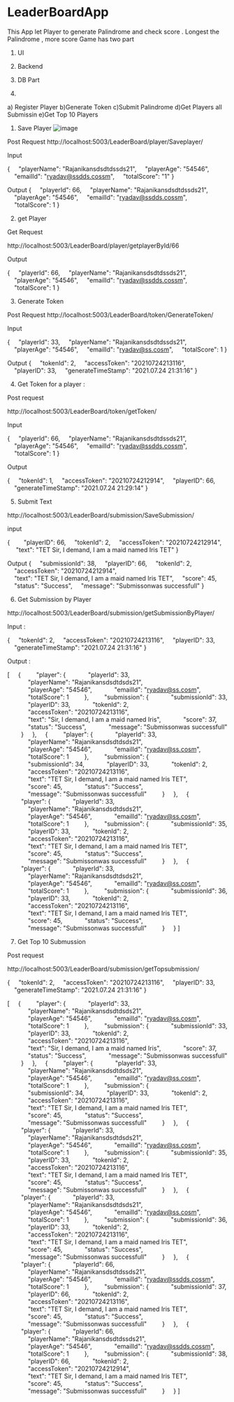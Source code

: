 # LeaderBoardApp
This App let Player to generate Palindrome and check score . Longest the Palindrome , more score 
Game has two part 
1) UI 
2) Backend 
3) DB Part 



1)

a) Register Player 
 b)Generate Token 
 c)Submit Palindrome
 d)Get Players all Submissin
 e)Get Top 10 Players 
 
 
 
 

1) Save Player
![image](https://user-images.githubusercontent.com/17102344/126900444-e244b48e-5917-4c0e-acbd-4aef03d46dbc.png)

Post Request
http://localhost:5003/LeaderBoard/player/Saveplayer/ 

Input 

{
    "playerName": "Rajanikansdsdtdssds21",
    "playerAge": "54546",
    "emailId": "ryadav@ssdds.cossm",
    "totalScore": "1"
}


Output
{
    "playerId": 66,
    "playerName": "Rajanikansdsdtdssds21",
    "playerAge": "54546",
    "emailId": "ryadav@ssdds.cossm",
    "totalScore": 1
}









2) get Player 


Get Request 

http://localhost:5003/LeaderBoard/player/getplayerById/66 

Output

{
    "playerId": 66,
    "playerName": "Rajanikansdsdtdssds21",
    "playerAge": "54546",
    "emailId": "ryadav@ssdds.cossm",
    "totalScore": 1
}














3) Generate Token 

Post Request 
http://localhost:5003/LeaderBoard/token/GenerateToken/ 

Input 

{
    "playerId": 33,
    "playerName": "Rajanikansdsdtdssds21",
    "playerAge": "54546",
    "emailId": "ryadav@ss.cosm",
    "totalScore": 1
}

Output
{
    "tokenId": 2,
    "accessToken": "20210724213116",
    "playerID": 33,
    "generateTimeStamp": "2021.07.24 21:31:16"
}
















4) Get Token for a player :


Post request 


http://localhost:5003/LeaderBoard/token/getToken/ 

Input 


{
    "playerId": 66,
    "playerName": "Rajanikansdsdtdssds21",
    "playerAge": "54546",
    "emailId": "ryadav@ssdds.cossm",
    "totalScore": 1
}

Output

{
    "tokenId": 1,
    "accessToken": "20210724212914",
    "playerID": 66,
    "generateTimeStamp": "2021.07.24 21:29:14"
}











5) Submit Text 




http://localhost:5003/LeaderBoard/submission/SaveSubmission/ 

input 

{   
    "playerID": 66,
    "tokenId": 2,
    "accessToken": "20210724212914",
     "text": "TET Sir, I demand, I am a maid named Iris TET"
}



Output 
{
    "submissionId": 38,
    "playerID": 66,
    "tokenId": 2,
    "accessToken": "20210724212914",
    "text": "TET Sir, I demand, I am a maid named Iris TET",
    "score": 45,
    "status": "Success",
    "message": "Submissonwas successfull"
}








6) Get Submission by Player


http://localhost:5003/LeaderBoard/submission/getSubmissionByPlayer/ 

Input :

{
    "tokenId": 2,
    "accessToken": "20210724213116",
    "playerID": 33,
    "generateTimeStamp": "2021.07.24 21:31:16"
}

Output :

[
    {
        "player": {
            "playerId": 33,
            "playerName": "Rajanikansdsdtdsds21",
            "playerAge": "54546",
            "emailId": "ryadav@ss.cosm",
            "totalScore": 1
        },
        "submission": {
            "submissionId": 33,
            "playerID": 33,
            "tokenId": 2,
            "accessToken": "20210724213116",
            "text": "Sir, I demand, I am a maid named Iris",
            "score": 37,
            "status": "Success",
            "message": "Submissonwas successfull"
        }
    },
    {
        "player": {
            "playerId": 33,
            "playerName": "Rajanikansdsdtdsds21",
            "playerAge": "54546",
            "emailId": "ryadav@ss.cosm",
            "totalScore": 1
        },
        "submission": {
            "submissionId": 34,
            "playerID": 33,
            "tokenId": 2,
            "accessToken": "20210724213116",
            "text": "TET Sir, I demand, I am a maid named Iris TET",
            "score": 45,
            "status": "Success",
            "message": "Submissonwas successfull"
        }
    },
    {
        "player": {
            "playerId": 33,
            "playerName": "Rajanikansdsdtdsds21",
            "playerAge": "54546",
            "emailId": "ryadav@ss.cosm",
            "totalScore": 1
        },
        "submission": {
            "submissionId": 35,
            "playerID": 33,
            "tokenId": 2,
            "accessToken": "20210724213116",
            "text": "TET Sir, I demand, I am a maid named Iris TET",
            "score": 45,
            "status": "Success",
            "message": "Submissonwas successfull"
        }
    },
    {
        "player": {
            "playerId": 33,
            "playerName": "Rajanikansdsdtdsds21",
            "playerAge": "54546",
            "emailId": "ryadav@ss.cosm",
            "totalScore": 1
        },
        "submission": {
            "submissionId": 36,
            "playerID": 33,
            "tokenId": 2,
            "accessToken": "20210724213116",
            "text": "TET Sir, I demand, I am a maid named Iris TET",
            "score": 45,
            "status": "Success",
            "message": "Submissonwas successfull"
        }
    }
]




7) Get Top 10 Submussion



Post request 


http://localhost:5003/LeaderBoard/submission/getTopsubmission/ 


{
    "tokenId": 2,
    "accessToken": "20210724213116",
    "playerID": 33,
    "generateTimeStamp": "2021.07.24 21:31:16"
}




[
    {
        "player": {
            "playerId": 33,
            "playerName": "Rajanikansdsdtdsds21",
            "playerAge": "54546",
            "emailId": "ryadav@ss.cosm",
            "totalScore": 1
        },
        "submission": {
            "submissionId": 33,
            "playerID": 33,
            "tokenId": 2,
            "accessToken": "20210724213116",
            "text": "Sir, I demand, I am a maid named Iris",
            "score": 37,
            "status": "Success",
            "message": "Submissonwas successfull"
        }
    },
    {
        "player": {
            "playerId": 33,
            "playerName": "Rajanikansdsdtdsds21",
            "playerAge": "54546",
            "emailId": "ryadav@ss.cosm",
            "totalScore": 1
        },
        "submission": {
            "submissionId": 34,
            "playerID": 33,
            "tokenId": 2,
            "accessToken": "20210724213116",
            "text": "TET Sir, I demand, I am a maid named Iris TET",
            "score": 45,
            "status": "Success",
            "message": "Submissonwas successfull"
        }
    },
    {
        "player": {
            "playerId": 33,
            "playerName": "Rajanikansdsdtdsds21",
            "playerAge": "54546",
            "emailId": "ryadav@ss.cosm",
            "totalScore": 1
        },
        "submission": {
            "submissionId": 35,
            "playerID": 33,
            "tokenId": 2,
            "accessToken": "20210724213116",
            "text": "TET Sir, I demand, I am a maid named Iris TET",
            "score": 45,
            "status": "Success",
            "message": "Submissonwas successfull"
        }
    },
    {
        "player": {
            "playerId": 33,
            "playerName": "Rajanikansdsdtdsds21",
            "playerAge": "54546",
            "emailId": "ryadav@ss.cosm",
            "totalScore": 1
        },
        "submission": {
            "submissionId": 36,
            "playerID": 33,
            "tokenId": 2,
            "accessToken": "20210724213116",
            "text": "TET Sir, I demand, I am a maid named Iris TET",
            "score": 45,
            "status": "Success",
            "message": "Submissonwas successfull"
        }
    },
    {
        "player": {
            "playerId": 66,
            "playerName": "Rajanikansdsdtdssds21",
            "playerAge": "54546",
            "emailId": "ryadav@ssdds.cossm",
            "totalScore": 1
        },
        "submission": {
            "submissionId": 37,
            "playerID": 66,
            "tokenId": 2,
            "accessToken": "20210724213116",
            "text": "TET Sir, I demand, I am a maid named Iris TET",
            "score": 45,
            "status": "Success",
            "message": "Submissonwas successfull"
        }
    },
    {
        "player": {
            "playerId": 66,
            "playerName": "Rajanikansdsdtdssds21",
            "playerAge": "54546",
            "emailId": "ryadav@ssdds.cossm",
            "totalScore": 1
        },
        "submission": {
            "submissionId": 38,
            "playerID": 66,
            "tokenId": 2,
            "accessToken": "20210724212914",
            "text": "TET Sir, I demand, I am a maid named Iris TET",
            "score": 45,
            "status": "Success",
            "message": "Submissonwas successfull"
        }
    }
]

